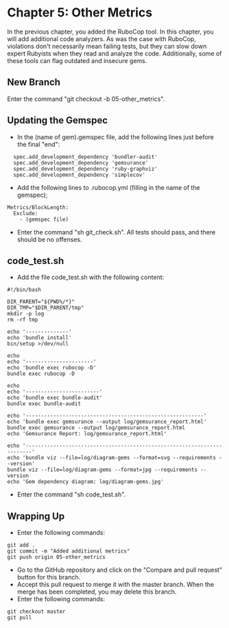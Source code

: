 # Chapter 5: Other Metrics

In the previous chapter, you added the RuboCop tool. In this chapter, you will add additional code analyzers. As was the case with RuboCop, violations don't necessarily mean failing tests, but they can slow down expert Rubyists when they read and analyze the code. Additionally, some of these tools can flag outdated and insecure gems.

## New Branch
Enter the command "git checkout -b 05-other_metrics".

## Updating the Gemspec
* In the (name of gem).gemspec file, add the following lines just before the final "end":
```
  spec.add_development_dependency 'bundler-audit'
  spec.add_development_dependency 'gemsurance'
  spec.add_development_dependency 'ruby-graphviz'
  spec.add_development_dependency 'simplecov'
```
* Add the following lines to .rubocop.yml (filling in the name of the gemspec);
```
Metrics/BlockLength:
  Exclude:
    - (gemspec file)
```
* Enter the command "sh git_check.sh". All tests should pass, and there should be no offenses.

## code_test.sh
* Add the file code_test.sh with the following content:
```
#!/bin/bash

DIR_PARENT="${PWD%/*}"
DIR_TMP="$DIR_PARENT/tmp"
mkdir -p log
rm -rf tmp

echo '--------------'
echo 'bundle install'
bin/setup >/dev/null

echo
echo '----------------------'
echo 'bundle exec rubocop -D'
bundle exec rubocop -D

echo
echo '------------------------'
echo 'bundle exec bundle-audit'
bundle exec bundle-audit

echo '----------------------------------------------------------'
echo 'bundle exec gemsurance --output log/gemsurance_report.html'
bundle exec gemsurance --output log/gemsurance_report.html
echo 'Gemsurance Report: log/gemsurance_report.html'

echo '------------------------------------------------------------------------'
echo 'bundle viz --file=log/diagram-gems --format=svg --requirements --version'
bundle viz --file=log/diagram-gems --format=jpg --requirements --version
echo 'Gem dependency diagram: log/diagram-gems.jpg'
```
* Enter the command "sh code_test.sh".

## Wrapping Up
* Enter the following commands:
```
git add .
git commit -m "Added additional metrics"
git push origin 05-other_metrics
```
* Go to the GitHub repository and click on the "Compare and pull request" button for this branch.
* Accept this pull request to merge it with the master branch.  When the merge has been completed, you may delete this branch.
* Enter the following commands:
```
git checkout master
git pull
```
